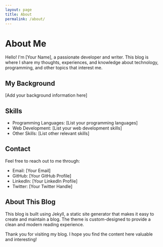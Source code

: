 ```yaml
---
layout: page
title: About
permalink: /about/
---
```


# About Me

Hello! I'm [Your Name], a passionate developer and writer. This blog is where I share my thoughts, experiences, and knowledge about technology, programming, and other topics that interest me.

## My Background

[Add your background information here]

## Skills

- Programming Languages: [List your programming languages]
- Web Development: [List your web development skills]
- Other Skills: [List other relevant skills]

## Contact

Feel free to reach out to me through:

- Email: [Your Email]
- GitHub: [Your GitHub Profile]
- LinkedIn: [Your LinkedIn Profile]
- Twitter: [Your Twitter Handle]

## About This Blog

This blog is built using Jekyll, a static site generator that makes it easy to create and maintain a blog. The theme is custom-designed to provide a clean and modern reading experience.

Thank you for visiting my blog. I hope you find the content here valuable and interesting! 